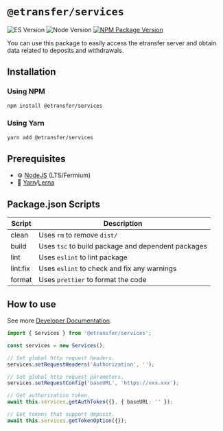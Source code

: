 # `@etransfer/services`

![ES Version](https://img.shields.io/badge/ES-2020-yellow)
![Node Version](https://img.shields.io/badge/node-18.x-green)
[![NPM Package Version][npm-image-version]][npm-url]

You can use this package to easily access the etransfer server and obtain data related to deposits and withdrawals.

## Installation

### Using NPM

```bash
npm install @etransfer/services
```

### Using Yarn

```bash
yarn add @etransfer/services
```

## Prerequisites

- :gear: [NodeJS](https://nodejs.org/) (LTS/Fermium)
- :toolbox: [Yarn](https://yarnpkg.com/)/[Lerna](https://lerna.js.org/)

## Package.json Scripts

| Script   | Description                                        |
| -------- | -------------------------------------------------- |
| clean    | Uses `rm` to remove `dist/`                        |
| build    | Uses `tsc` to build package and dependent packages |
| lint     | Uses `eslint` to lint package                      |
| lint:fix | Uses `eslint` to check and fix any warnings        |
| format   | Uses `prettier` to format the code                 |


## How to use

See more [Developer Documentation](https://etransfer.gitbook.io/docs/sdk).

```typescript
import { Services } from '@etransfer/services';

const services = new Services();

// Set global http request headers.
services.setRequestHeaders('Authorization', '');

// Set global http request parameters.
services.setRequestConfig('baseURL', 'https://xxx.xxx');

// Get authorization token.
await this.services.getAuthToken({}, { baseURL: '' });

// Get tokens that support deposit.
await this.services.getTokenOption({});
```

[npm-image-version]: https://img.shields.io/npm/v/@etransfer/services
[npm-url]: https://npmjs.org/package/@etransfer/services